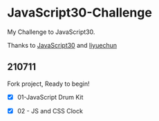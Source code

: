 ﻿# JavaScript30-Challenge

My Challenge to JavaScript30.

Thanks to [JavaScript30](https://github.com/wesbos/JavaScript30) and [liyuechun](https://github.com/liyuechun/JavaScript30-liyuechun)

## 210711

Fork project, Ready to begin!

- [x] 01-JavaScript Drum Kit

- [x] 02 - JS and CSS Clock
